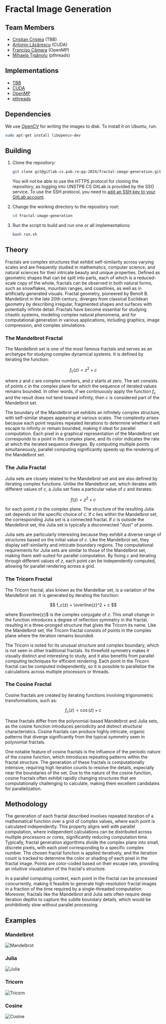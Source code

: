 # Fractal Image Generation

## Team Members

- [Cristian Cristea](@cristian.cristea) (TBB)
- [Antonio Lăzărescu](@antonio.lazarescu) (CUDA)
- [Franciso Câmara](@francisco.bessa) (OpenMP)
- [Mihaela Țigănoiu](@maria.tiganoiu) (pthreads)

## Implementations

- [TBB](TBB/README.md)
- [CUDA](CUDA/README.md)
- [OpenMP](OpenMP/README.md)
- [pthreads](pthreads/README.md)

## Dependencies

We use [OpenCV](https://github.com/opencv/opencv) for writing the images to disk. To install it on Ubuntu, run:

```bash
sudo apt-get install libopencv-dev
```

## Building

1. Clone the repository:

    ```bash
    git clone git@gitlab.cs.pub.ro:pp-2024/fractal-image-generation.git
    ```

    You will not be able to use the HTTPS protocol for cloning the repository, as logging into UNSTPB CS GitLab is provided by the SSO service. To use the SSH protocol, you need to [add an SSH key to your GitLab account](https://docs.gitlab.com/ee/user/ssh.html).

2. Change the working directory to the repository root:

    ```bash
    cd fractal-image-generation
    ```

3. Run the script to build and run one or all implementations:

    ```bash
    bash run.sh
    ```

## Theory

Fractals are complex structures that exhibit self-similarity across varying scales and are frequently studied in mathematics, computer science, and natural sciences for their intricate beauty and unique properties. Defined as geometric shapes that can be split into parts, each of which is a reduced-scale copy of the whole, fractals can be observed in both natural forms, such as snowflakes, mountain ranges, and coastlines, as well as in artificially generated visuals. Fractal geometry, pioneered by Benoît B. Mandelbrot in the late 20th century, diverges from classical Euclidean geometry by describing irregular, fragmented shapes and surfaces with potentially infinite detail. Fractals have become essential for studying chaotic systems, modeling complex natural phenomena, and for computational generation in various applications, including graphics, image compression, and complex simulations.

### The Mandelbrot Fractal

The Mandelbrot set is one of the most famous fractals and serves as an archetype for studying complex dynamical systems. It is defined by iterating the function:

$$ f_c(z) = z^2 + c $$

where $z$ and $c$ are complex numbers, and $z$ starts at zero. The set consists of points $c$ in the complex plane for which the sequence of iterated values remains bounded. In other words, if we continuously apply the function $f_c$​ and the result does not tend toward infinity, then $c$ is considered part of the Mandelbrot set.

The boundary of the Mandelbrot set exhibits an infinitely complex structure, with self-similar shapes appearing at various scales. The complexity arises because each point requires repeated iterations to determine whether it will escape to infinity or remain bounded, making it ideal for parallel computation. Each pixel in a graphical representation of the Mandelbrot set corresponds to a point in the complex plane, and its color indicates the rate at which the iterated sequence diverges. By computing multiple points simultaneously, parallel computing significantly speeds up the rendering of the Mandelbrot set.

### The Julia Fractal

Julia sets are closely related to the Mandelbrot set and are also defined by iterating complex functions. Unlike the Mandelbrot set, which iterates with different values of $c$, a Julia set fixes a particular value of $c$ and iterates:

$$ f(z) = z^2 + c $$

for each point $z$ in the complex plane. The structure of the resulting Julia set depends on the specific choice of $c$. If $c$ lies within the Mandelbrot set, the corresponding Julia set is a connected fractal. If $c$ is outside the Mandelbrot set, the Julia set is typically a disconnected "dust" of points.

Julia sets are particularly interesting because they exhibit a diverse range of structures based on the initial value of $c$. Like the Mandelbrot set, they display self-similarity and intricate boundary regions. The computational requirements for Julia sets are similar to those of the Mandelbrot set, making them well-suited for parallel computation. By fixing $c$ and iterating through different values of $z$, each point can be independently computed, allowing for parallel rendering across a grid.

### The Tricorn Fractal

The Tricorn fractal, also known as the Mandelbar set, is a variation of the Mandelbrot set. It is generated by iterating the function:

$$ f_c(z) = \overline{z}^2 + c $$

where $\overline{z}$ is the complex conjugate of $z$. This small change in the function introduces a degree of reflection symmetry in the fractal, resulting in a three-pronged structure that gives the Tricorn its name. Like the Mandelbrot set, the Tricorn fractal consists of points in the complex plane where the iteration remains bounded.

The Tricorn is noted for its unusual structure and complex boundary, which is not seen in other traditional fractals. Its threefold symmetry makes it visually distinct and interesting to study, and it also benefits from parallel computing techniques for efficient rendering. Each point in the Tricorn fractal can be computed independently, so it is possible to parallelize the calculations across multiple processors or threads.

### The Cosine Fractal

Cosine fractals are created by iterating functions involving trigonometric transformations, such as:

$$ f_c(z) = \cos(z) + c $$

These fractals differ from the polynomial-based Mandelbrot and Julia sets, as the cosine function introduces periodicity and distinct structural characteristics. Cosine fractals can produce highly intricate, organic patterns that diverge significantly from the typical symmetry seen in polynomial fractals.

One notable feature of cosine fractals is the influence of the periodic nature of the cosine function, which introduces repeating patterns within the fractal structure. The generation of these fractals is computationally intensive, requiring high iteration counts to resolve the details, especially near the boundaries of the set. Due to the nature of the cosine function, cosine fractals often exhibit rapidly changing structures that are computationally challenging to calculate, making them excellent candidates for parallelization.

## Methodology

The generation of each fractal described involves repeated iteration of a mathematical function over a grid of complex values, where each point is calculated independently. This property aligns well with parallel computation, where independent calculations can be distributed across multiple processors or cores, significantly reducing computation time. Typically, fractal generation algorithms divide the complex plane into small, discrete pixels, with each pixel corresponding to a specific complex number. The chosen fractal function is applied iteratively, and the iteration count is tracked to determine the color or shading of each pixel in the fractal image. Points are color-coded based on their escape rate, providing an intuitive visualization of the fractal's structure.

In a parallel computing context, each point in the fractal can be processed concurrently, making it feasible to generate high-resolution fractal images in a fraction of the time required by a single-threaded computation. Moreover, fractals like the Mandelbrot and Julia sets often require deep iteration depths to capture the subtle boundary details, which would be prohibitively slow without parallel processing.

## Examples

### Mandelbrot

![Mandelbrot](img/TBB-Mandelbrot-8000×6000-5000.png)

### Julia

![Julia](img/TBB-Julia-8000×6000-5000.png)

### Tricorn

![Tricorn](img/TBB-Tricorn-8000×6000-5000.png)

### Cosine

![Cosine](img/TBB-Cosine-8000×6000-5000.png)